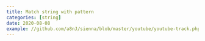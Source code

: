 ```yaml
---
title: Match string with pattern
categories: [string]
date: 2020-08-08
example: //github.com/a8nJ/sienna/blob/master/youtube/youtube-track.php
---
```

